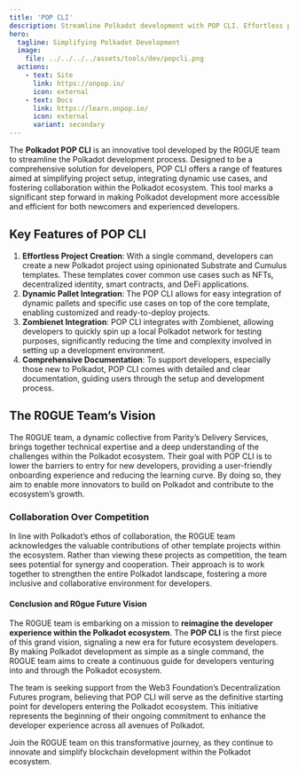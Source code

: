 ```yaml
---
title: 'POP CLI'
description: Streamline Polkadot development with POP CLI. Effortless project setup, dynamic pallet integration, and comprehensive documentation.
hero:
  tagline: Simplifying Polkadot Development
  image: 
    file: ../../../../assets/tools/dev/popcli.png
  actions:
    - text: Site
      link: https://onpop.io/
      icon: external
    - text: Docs
      link: https://learn.onpop.io/
      icon: external
      variant: secondary
---
```



The **Polkadot POP CLI** is an innovative tool developed by the R0GUE team to streamline the Polkadot development process. Designed to be a comprehensive solution for developers, POP CLI offers a range of features aimed at simplifying project setup, integrating dynamic use cases, and fostering collaboration within the Polkadot ecosystem. This tool marks a significant step forward in making Polkadot development more accessible and efficient for both newcomers and experienced developers.

## Key Features of POP CLI
1. **Effortless Project Creation**: With a single command, developers can create a new Polkadot project using opinionated Substrate and Cumulus templates. These templates cover common use cases such as NFTs, decentralized identity, smart contracts, and DeFi applications.
2. **Dynamic Pallet Integration**: The POP CLI allows for easy integration of dynamic pallets and specific use cases on top of the core template, enabling customized and ready-to-deploy projects.
3. **Zombienet Integration**: POP CLI integrates with Zombienet, allowing developers to quickly spin up a local Polkadot network for testing purposes, significantly reducing the time and complexity involved in setting up a development environment.
4. **Comprehensive Documentation**: To support developers, especially those new to Polkadot, POP CLI comes with detailed and clear documentation, guiding users through the setup and development process.

## The R0GUE Team’s Vision
The R0GUE team, a dynamic collective from Parity’s Delivery Services, brings together technical expertise and a deep understanding of the challenges within the Polkadot ecosystem. Their goal with POP CLI is to lower the barriers to entry for new developers, providing a user-friendly onboarding experience and reducing the learning curve. By doing so, they aim to enable more innovators to build on Polkadot and contribute to the ecosystem’s growth.

### Collaboration Over Competition
In line with Polkadot’s ethos of collaboration, the R0GUE team acknowledges the valuable contributions of other template projects within the ecosystem. Rather than viewing these projects as competition, the team sees potential for synergy and cooperation. Their approach is to work together to strengthen the entire Polkadot landscape, fostering a more inclusive and collaborative environment for developers.

#### Conclusion and R0gue Future Vision
The R0GUE team is embarking on a mission to **reimagine the developer experience within the Polkadot ecosystem**. The **POP CLI** is the first piece of this grand vision, signaling a new era for future ecosystem developers. By making Polkadot development as simple as a single command, the R0GUE team aims to create a continuous guide for developers venturing into and through the Polkadot ecosystem.

The team is seeking support from the Web3 Foundation’s Decentralization Futures program, believing that POP CLI will serve as the definitive starting point for developers entering the Polkadot ecosystem. This initiative represents the beginning of their ongoing commitment to enhance the developer experience across all avenues of Polkadot.

Join the R0GUE team on this transformative journey, as they continue to innovate and simplify blockchain development within the Polkadot ecosystem.

